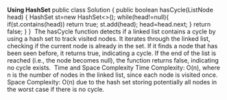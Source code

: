 **Using HashSet**
public class Solution {
public boolean hasCycle(ListNode head) {
HashSet<ListNode> st=new HashSet<>();
while(head!=null){
if(st.contains(head)) return true;
st.add(head);
head=head.next;
}
return false;
}
}
​
The hasCycle function detects if a linked list contains a cycle by using a hash set to track visited nodes. It iterates through the linked list, checking if the current node is already in the set. If it finds a node that has been seen before, it returns true, indicating a cycle. If the end of the list is reached (i.e., the node becomes null), the function returns false, indicating no cycle exists.
​
Time and Space Complexity
Time Complexity: O(n), where n is the number of nodes in the linked list, since each node is visited once.
Space Complexity: O(n) due to the hash set storing potentially all nodes in the worst case if there is no cycle.
​
​